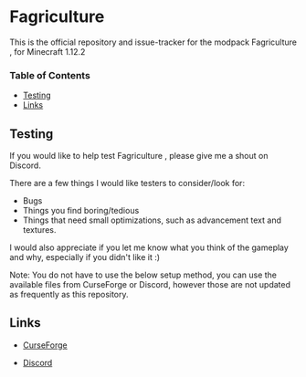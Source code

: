 # Fagriculture

This is the official repository and issue-tracker for the modpack Fagriculture , for Minecraft 1.12.2

### Table of Contents
* [Testing](#testing)
* [Links](#links)

## Testing
If you would like to help test Fagriculture , please give me a shout on Discord.

There are a few things I would like testers to consider/look for:

* Bugs
* Things you find boring/tedious
* Things that need small optimizations, such as advancement text and textures.

I would also appreciate if you let me know what you think of the gameplay and why, especially if you didn't like it :)

Note: You do not have to use the below setup method, you can use the available files from CurseForge or Discord, however those are not updated as frequently as this repository.





## Links

* [CurseForge](https://www.curseforge.com/minecraft/modpacks/fagriculture)

* [Discord](https://discord.gg/cyUnUvNJUz)
